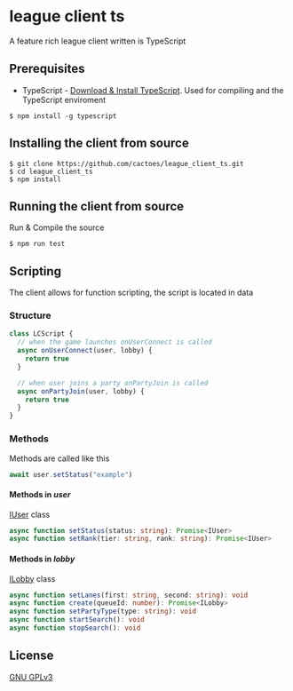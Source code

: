 # league client ts
A feature rich league client written is TypeScript

## Prerequisites
- TypeScript - [Download & Install TypeScript](https://www.typescriptlang.org/download). Used for compiling and the TypeScript enviroment
```
$ npm install -g typescript
```

## Installing the client from source
```
$ git clone https://github.com/cactoes/league_client_ts.git
$ cd league_client_ts
$ npm install
```

## Running the client from source
Run & Compile the source
```
$ npm run test
```
## Scripting
The client allows for function scripting, the script is located in data
### Structure
```javascript
class LCScript {
  // when the game launches onUserConnect is called
  async onUserConnect(user, lobby) {
    return true
  }

  // when user joins a party onPartyJoin is called
  async onPartyJoin(user, lobby) {
    return true
  }
}
```

### Methods
Methods are called like this
```Javascript
await user.setStatus("example")
```
#### Methods in *user*
[IUser](src/types.d.ts#L158) class
```TypeScript
async function setStatus(status: string): Promise<IUser>
async function setRank(tier: string, rank: string): Promise<IUser>
```
#### Methods in *lobby*
[ILobby](src/types.d.ts#L283) class
```TypeScript
async function setLanes(first: string, second: string): void
async function create(queueId: number): Promise<ILobby>
async function setPartyType(type: string): void
async function startSearch(): void
async function stopSearch(): void
```

## License
[GNU GPLv3](LICENSE)